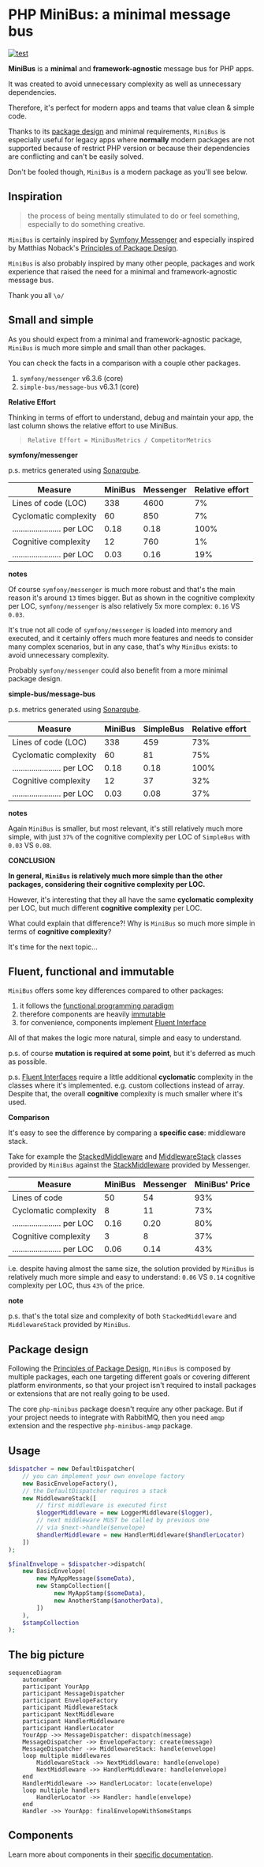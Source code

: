 # PHP MiniBus: a minimal message bus

[![test](https://github.com/math3usmartins/php-minibus/actions/workflows/test.yaml/badge.svg)](https://github.com/math3usmartins/php-minibus/actions/workflows/test.yaml)

**MiniBus** is a **minimal** and **framework-agnostic** message bus for PHP apps.

It was created to avoid unnecessary complexity as well as unnecessary
dependencies.

Therefore, it's perfect for modern apps and teams that value clean & simple
code.

Thanks to its [package design][1] and minimal requirements, `MiniBus` is
especially useful for legacy apps where **normally** modern packages are not
supported because of restrict PHP version or because their dependencies are
conflicting and can't be easily solved.

Don't be fooled though, `MiniBus` is a modern package as you'll see below.

## Inspiration

> the process of being mentally stimulated to do or feel something, especially
> to do something creative.

`MiniBus` is certainly inspired by [Symfony Messenger][2] and especially 
inspired by Matthias Noback's [Principles of Package Design][1].

`MiniBus` is also probably inspired by many other people, packages and work
experience that raised the need for a minimal and framework-agnostic message
bus.

Thank you all `\o/`

## Small and simple

As you should expect from a minimal and framework-agnostic package, `MiniBus`
is much more simple and small than other packages.

You can check the facts in a comparison with a couple other packages.

1. `symfony/messenger` v6.3.6 (core)
2. `simple-bus/message-bus` v6.3.1 (core)

**Relative Effort**

Thinking in terms of effort to understand, debug and maintain your app, the last
column shows the relative effort to use MiniBus.

> `Relative Effort = MiniBusMetrics / CompetitorMetrics`

**symfony/messenger**

p.s. metrics generated using [Sonarqube](https://github.com/SonarSource/sonarqube).

| Measure                         | MiniBus | Messenger | Relative effort |
|---------------------------------|---------|-----------|-----------------|
| Lines of code (LOC)             | 338     | 4600      | 7%              |
| Cyclomatic complexity           | 60      | 850       | 7%              |
| ....................... per LOC | 0.18    | 0.18      | 100%            |
| Cognitive complexity            | 12      | 760       | 1%              |
| ....................... per LOC | 0.03    | 0.16      | 19%             |

**notes**

Of course `symfony/messenger` is much more robust and that's the main reason
it's around `13` times bigger. But as shown in the cognitive complexity per LOC,
`symfony/messenger` is also relatively 5x more complex: `0.16` VS `0.03`.

It's true not all code of `symfony/messenger` is loaded into memory and executed,
and it certainly offers much more features and needs to consider many complex
scenarios, but in any case, that's why `MiniBus` exists: to avoid unnecessary
complexity.

Probably `symfony/messenger` could also benefit from a more minimal package
design.

**simple-bus/message-bus**

p.s. metrics generated using [Sonarqube](https://github.com/SonarSource/sonarqube).

| Measure                         | MiniBus | SimpleBus | Relative effort |
|---------------------------------|---------|-----------|-----------------|
| Lines of code (LOC)             | 338     | 459       | 73%             |
| Cyclomatic complexity           | 60      | 81        | 75%             |
| ....................... per LOC | 0.18    | 0.18      | 100%            |
| Cognitive complexity            | 12      | 37        | 32%             |
| ....................... per LOC | 0.03    | 0.08      | 37%             |

**notes**

Again `MiniBus` is smaller, but most relevant, it's still relatively much more
simple, with just `37%` of the cognitive complexity per LOC of `SimpleBus` with
`0.03` VS `0.08`. 

**CONCLUSION**

**In general, `MiniBus` is relatively much more simple than the other packages,
considering their cognitive complexity per LOC.**

However, it's interesting that they all have the same **cyclomatic complexity**
per LOC, but much different **cognitive complexity** per LOC.

What could explain that difference?! Why is `MiniBus` so much more simple in
terms of **cognitive complexity**?

It's time for the next topic...

## Fluent, functional and immutable

`MiniBus` offers some key differences compared to other packages:

1. it follows the [functional programming paradigm][3]
2. therefore components are heavily [immutable][4]
3. for convenience, components implement [Fluent Interface][5]

All of that makes the logic more natural, simple and easy to understand.

p.s. of course **mutation is required at some point**, but it's deferred as much
as possible.

p.s. [Fluent Interfaces][5] require a little additional **cyclomatic** complexity
in the classes where it's implemented. e.g. custom collections instead of array.
Despite that, the overall **cognitive** complexity is much smaller where it's
used.

**Comparison**

It's easy to see the difference by comparing a **specific case**: middleware
stack.

Take for example the [StackedMiddleware](src/Middleware/StackedMiddleware.php)
and [MiddlewareStack](src/Middleware/MiddlewareStack.php)
classes provided by `MiniBus` against the [StackMiddleware](https://github.com/symfony/messenger/blob/6.3/Middleware/StackMiddleware.php)
provided by Messenger.

| Measure                         | MiniBus | Messenger | MiniBus' Price |
|---------------------------------|---------|-----------|----------------|
| Lines of code                   | 50      | 54        | 93%            |
| Cyclomatic complexity           | 8       | 11        | 73%            |
| ....................... per LOC | 0.16    | 0.20      | 80%            |
| Cognitive complexity            | 3       | 8         | 37%            |
| ....................... per LOC | 0.06    | 0.14      | 43%            |

i.e. despite having almost the same size, the solution provided by `MiniBus`
is relatively much more simple and easy to understand: `0.06` VS `0.14`
cognitive complexity per LOC, thus `43%` of the price.

**note**

p.s. that's the total size and complexity of both `StackedMiddleware` and
`MiddlewareStack` provided by `MiniBus`.

## Package design

Following the [Principles of Package Design][1], `MiniBus` is composed by
multiple packages, each one targeting different goals or covering different
platform environments, so that your project isn't required to install packages
or extensions that are not really going to be used.

The core `php-minibus` package doesn't require any other package. But if your
project needs to integrate with RabbitMQ, then you need `amqp` extension and the
respective `php-minibus-amqp` package.

## Usage

```php
$dispatcher = new DefaultDispatcher(
    // you can implement your own envelope factory
    new BasicEnvelopeFactory(),
    // the DefaultDispatcher requires a stack
    new MiddlewareStack([
        // first middleware is executed first
        $loggerMiddleware = new LoggerMiddleware($logger),
        // next middleware MUST be called by previous one
        // via $next->handle($envelope)
        $handlerMiddleware = new HandlerMiddleware($handlerLocator)
    ])
);

$finalEnvelope = $dispatcher->dispatch(
    new BasicEnvelope(
        new MyAppMessage($someData),
        new StampCollection([
             new MyAppStamp($someData),
             new AnotherStamp($anotherData),
        ])
    ),
    $stampCollection
);
```

## The big picture

```mermaid
sequenceDiagram
    autonumber
    participant YourApp
    participant MessageDispatcher
    participant EnvelopeFactory
    participant MiddlewareStack
    participant NextMiddleware
    participant HandlerMiddleware
    participant HandlerLocator
    YourApp ->> MessageDispatcher: dispatch(message)
    MessageDispatcher ->> EnvelopeFactory: create(message)
    MessageDispatcher ->> MiddlewareStack: handle(envelope)
    loop multiple middlewares
        MiddlewareStack ->> NextMiddleware: handle(envelope)
        NextMiddleware ->> HandlerMiddleware: handle(envelope)
    end
    HandlerMiddleware ->> HandlerLocator: locate(envelope)
    loop multiple handlers
        HandlerLocator ->> Handler: handle(envelope)
    end
    Handler ->> YourApp: finalEnvelopeWithSomeStamps
```

[1]: https://matthiasnoback.nl/book/principles-of-package-design
[2]: https://symfony.com/doc/current/components/messenger.html
[3]: https://en.wikipedia.org/wiki/Functional_programming
[4]: https://en.wikipedia.org/wiki/Immutable_object
[5]: https://martinfowler.com/bliki/FluentInterface.html

## Components

Learn more about components in their [specific documentation](docs/components.md).
